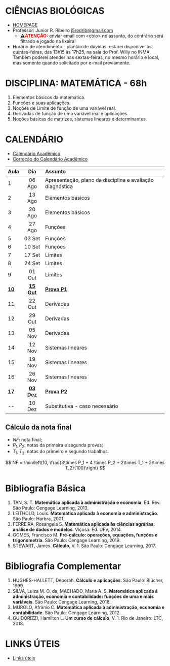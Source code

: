 <script type="text/x-mathjax-config">
MathJax.Hub.Config({tex2jax: {inlineMath: [['$','$'], ['\\(','\\)']]}});
</script>
<script type="text/javascript"
src="https://cdnjs.cloudflare.com/ajax/libs/mathjax/2.7.7/MathJax.js?config=TeX-AMS-MML_HTMLorMML">
</script>

# CIÊNCIAS BIOLÓGICAS
- [HOMEPAGE](https://inbio.ufms.br/cbioba/)
- Professor: Junior R. Ribeiro [j5rodrib@gmail.com](mailto:j5rodrib@gmail.com)
    - ⚠️<strong style="color:#ff0000;">ATENÇÃO:</strong> enviar email com \<cbio\> no assunto, do contrário será filtrado e jogado na lixeira!
- Horário de atendimento - plantão de dúvidas: estarei disponível às quintas-feiras, das 13h15 às 17h25, na sala do Prof. Willy no INMA. Também poderei atender nas sextas-feiras, no mesmo horário e local, mas somente quando solicitado por e-mail previamente.


# DISCIPLINA: MATEMÁTICA - 68h
1. Elementos básicos da matemática.
2. Funções e suas aplicações.
3. Noções de Limite de função de uma variável real.
4. Derivadas de função de uma variável real e aplicações.
5. Noções básicas de matrizes, sistemas lineares e determinantes.


# CALENDÁRIO

- [Calendário Acadêmico](https://prograd.ufms.br/files/2023/08/Calendario2024-RESOLUCAO-COUN-n-294-de-25-08-2023.pdf)
- [Correção do Calendário Acadêmico](https://boletimoficial.ufms.br/bse/publicacao?id=526856)


| Aula        |       Dia       | Assunto                                                   |
| :---------- | :-------------: | :-------------------------------------------------------- |
| 1           |     06 Ago      | Apresentação, plano da disciplina e avaliação diagnóstica |
| 2           |     13 Ago      | Elementos básicos                                         |
| 3           |     20 Ago      | Elementos básicos                                         |
| 4           |     27 Ago      | Funções                                                   |
| 5           |     03 Set      | Funções                                                   |
| 6           |     10 Set      | Funções                                                   |
| 7           |     17 Set      | Limites                                                   |
| 8           |     24 Set      | Limites                                                   |
| 9           |     01 Out      | Limites                                                   |
| [**10**](.) | [**15 Out**](.) | [**Prova P1**](.)                                         |
| 11          |     22 Out      | Derivadas                                                 |
| 12          |     29 Out      | Derivadas                                                 |
| 13          |     05 Nov      | Derivadas                                                 |
| 14          |     12 Nov      | Sistemas lineares                                         |
| 15          |     19 Nov      | Sistemas lineares                                         |
| 16          |     26 Nov      | Sistemas lineares                                         |
| [**17**](.) | [**03 Dez**](.) | [**Prova P2**](.)                                         |
| --          |     10 Dez      | Substitutiva - caso necessário                            |

## Cálculo da nota final

- $NF$: nota final;
- $P_1,P_2$: notas da primeira e segunda provas;
- $T_1,T_2$: notas do primeiro e segundo trabalhos.

$$ NF = \min\left(10, \frac{3\times P_1 + 4 \times P_2 + 2\times T_1 + 2\times T_2}{100}\right) $$

# Bibliografia Básica

1. TAN, S. T. **Matemática aplicada à administração e economia**. Ed. Rev. São Paulo: Cengage Learning, 2013.
2. LEITHOLD, Louis. **Matemática aplicada à economia e administração**. São Paulo: Harbra, 2001.
3. FERREIRA, Rosangela S. **Matemática aplicada às ciências agrárias: análise de dados e modelos**. Viçosa: Ed. UFV, 2014.
4. GOMES, Francisco M. **Pré-cálculo: operações, equações, funções e trigonometria**. São Paulo: Cengage Learning, 2019.
5. STEWART, James. **Cálculo**, V. 1. São Paulo: Cengage Learning, 2017.


# Bibliografia Complementar

1. HUGHES-HALLETT, Deborah. **Cálculo e aplicações**. São Paulo: Blücher, 1999.
2. SILVA, Luiza M. O. da; MACHADO, Maria A. S. **Matemática aplicada à administração, economia e contabilidade: funções de uma e mais variáveis**. São Paulo: Cengage Learning, 2018.
3. MUROLO, Afrânio C. **Matemática aplicada à administração, economia e contabilidade**. São Paulo: Cengage
Learning, 2012.
4. GUIDORIZZI, Hamilton L. **Um curso de cálculo**, V. 1. Rio de Janeiro: LTC, 2018.



# LINKS ÚTEIS
 - [Links úteis](https://j5rodrib.github.io/home/2024-ii/links-uteis.html)
